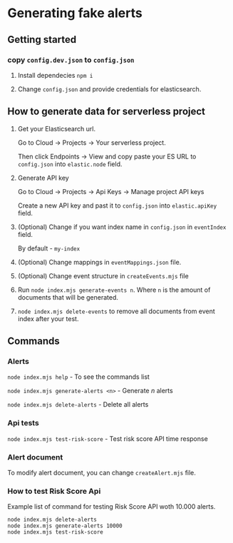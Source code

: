 # Generating fake alerts

## Getting started

### copy `config.dev.json` to `config.json`

1. Install dependecies
`npm i`

2. Change `config.json` and provide credentials for elasticsearch.


## How to generate data for serverless project

1. Get your Elasticsearch url. 
   
   Go to Cloud -> Projects -> Your serverless project.

   Then click Endpoints -> View and copy paste your ES URL to `config.json` into `elastic.node` field.

2. Generate API key

   Go to Cloud -> Projects -> Api Keys -> Manage project API keys

   Create a new API key and past it to `config.json` into `elastic.apiKey` field.

3. (Optional) Change if you want index name in `config.json` in `eventIndex` field. 
  
   By default - `my-index`

4. (Optional) Change mappings in `eventMappings.json` file.

5. (Optional) Change event structure in `createEvents.mjs` file

6. Run `node index.mjs generate-events n`. Where `n` is the amount of documents that will be generated.

7. `node index.mjs delete-events` to remove all documents from event index after your test.



## Commands

### Alerts
`node index.mjs help` - To see the commands list

`node index.mjs generate-alerts <n>` - Generate *n* alerts

`node index.mjs delete-alerts` - Delete all alerts

### Api tests

`node index.mjs test-risk-score` - Test risk score API time response


### Alert document

To modify alert document, you can change `createAlert.mjs` file.


### How to test Risk Score Api

Example list of command for testing Risk Score API woth 10.000 alerts.
```
node index.mjs delete-alerts
node index.mjs generate-alerts 10000
node index.mjs test-risk-score
```